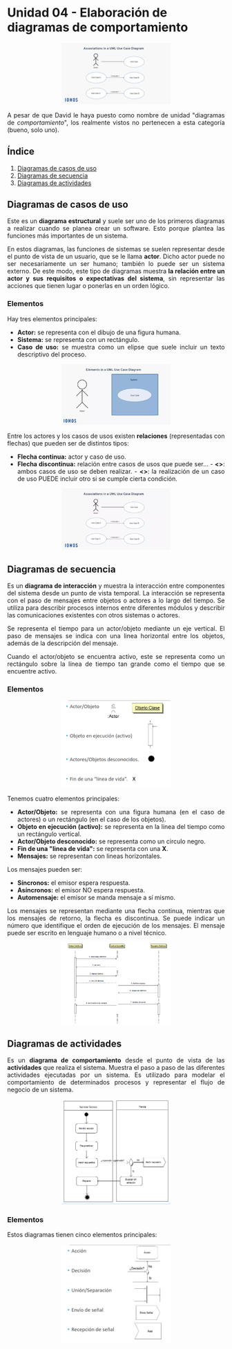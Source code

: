 # Unidad 04 - Elaboración de diagramas de comportamiento

<div align=center>
    <img src="./img/visualization-of-the-relationships-between--actor-and-use-case.png" alt="header" width="50%"/>
</div>

<div align=justify>

A pesar de que David le haya puesto como nombre de unidad "diagramas de _comportamiento_", los realmente vistos no pertenecen a esta categoría (bueno, solo uno).

## Índice

1. [Diagramas de casos de uso](#diagramas-de-casos-de-uso)
2. [Diagramas de secuencia](#diagramas-de-secuencia)
3. [Diagramas de actividades](#diagramas-de-actividades)

## Diagramas de casos de uso

Este es un __diagrama estructural__ y suele ser uno de los primeros diagramas a realizar cuando se planea crear un software. Esto porque plantea las funciones más importantes de un sistema.

En estos diagramas, las funciones de sistemas se suelen representar desde el punto de vista de un usuario, que se le llama __actor__. Dicho actor puede no ser necesariamente un ser humano; también lo puede ser un sistema externo. De este modo, este tipo de diagramas muestra __la relación entre un actor y sus requisitos o expectativas del sistema__, sin representar las acciones que tienen lugar o ponerlas en un orden lógico.

### Elementos

Hay tres elementos principales:
- __Actor:__ se representa con el dibujo de una figura humana.
- __Sistema:__ se representa con un rectángulo.
- __Caso de uso:__ se muestra como un elipse que suele incluir un texto descriptivo del proceso.

<div align=center>
    <img src="./img/csm_visualization-of-the-actor-system-and-use-case_3978801b60.webp" alt="caso-de-uso" width="50%"/>
</div>

Entre los actores y los casos de usos existen __relaciones__ (representadas con flechas) que pueden ser de distintos tipos:

- __Flecha continua:__ actor y caso de uso.
- __Flecha discontinua:__ relación entre casos de usos que puede ser...
        - __<<include>>__: ambos casos de uso se deben realizar.
        - __<<exclude>>__: la realización de un caso de uso PUEDE incluir otro si se cumple cierta condición.

<div align=center>
    <img src="./img/csm_visualization-of-the-relationships-between--actor-and-use-case_9a8241dd6a.webp" alt="relaciones" width="50%"/>
</div>

## Diagramas de secuencia

Es un __diagrama de interacción__ y muestra la interacción entre componentes del sistema desde un punto de vista temporal. La interacción se representa con el paso de mensajes entre objetos o actores a lo largo del tiempo. Se utiliza para describir procesos internos entre diferentes módulos y describir las comunicaciones existentes con otros sistemas o actores.

Se representa el tiempo para un actor/objeto mediante un eje vertical. El paso de mensajes se indica con una linea horizontal entre los objetos, además de la descripción del mensaje.

Cuando el actor/objeto se encuentra activo, este se representa como un rectángulo sobre la línea de tiempo tan grande como el tiempo que se encuentre activo.

### Elementos

<div align=center>
    <img src="./img/diagrama-secuencia-elementos.png" alt="elementos" width="50%"/>
</div>

Tenemos cuatro elementos principales:
- __Actor/Objeto:__ se representa con una figura humana (en el caso de actores) o un rectángulo (en el caso de los objetos).
- __Objeto en ejecución (activo):__ se representa en la linea del tiempo como un rectángulo vertical.
- __Actor/Objeto desconocido:__ se representa como un circulo negro.
- __Fin de una "linea de vida":__ se representa con una __X__.
- __Mensajes:__ se representan con lineas horizontales.

Los mensajes pueden ser:
- __Síncronos:__ el emisor espera respuesta.
- __Asíncronos:__ el emisor NO espera respuesta.
- __Automensaje:__ el emisor se manda mensaje a sí mismo.

Los mensajes se representan mediante una flecha continua, mientras que los mensajes de retorno, la flecha es discontinua. Se puede indicar un número que identifique el orden de ejecución de los mensajes. El mensaje puede ser escrito en lenguaje humano o a nivel técnico.

<div align=center>
    <img src="./img/diagrama-secuencia-ejemplo.png" alt="ejemplo-secuencia" width="50%"/>
</div>

## Diagramas de actividades

Es un __diagrama de comportamiento__ desde el punto de vista de las __actividades__ que realiza el sistema. Muestra el paso a paso de las diferentes actividades ejecutadas por un sistema. Es utilizado para modelar el comportamiento de determinados procesos y representar el flujo de negocio de un sistema.

<div align=center>
    <img src="./img/diagrama-actividades-ejemplo.png" alt="elementos" width="50%"/>
</div>


### Elementos

Estos diagramas tienen cinco elementos principales:

<div align=center>
    <img src="./img/diagrama-actividades-elementos.png" alt="elementos" width="50%"/>
</div>

</div>